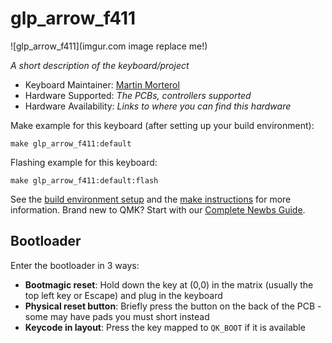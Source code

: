 # glp_arrow_f411

![glp_arrow_f411](imgur.com image replace me!)

*A short description of the keyboard/project*

* Keyboard Maintainer: [Martin Morterol](https://github.com/GrosLapinPoussif)
* Hardware Supported: *The PCBs, controllers supported*
* Hardware Availability: *Links to where you can find this hardware*

Make example for this keyboard (after setting up your build environment):

    make glp_arrow_f411:default

Flashing example for this keyboard:

    make glp_arrow_f411:default:flash

See the [build environment setup](https://docs.qmk.fm/#/getting_started_build_tools) and the [make instructions](https://docs.qmk.fm/#/getting_started_make_guide) for more information. Brand new to QMK? Start with our [Complete Newbs Guide](https://docs.qmk.fm/#/newbs).

## Bootloader

Enter the bootloader in 3 ways:

* **Bootmagic reset**: Hold down the key at (0,0) in the matrix (usually the top left key or Escape) and plug in the keyboard
* **Physical reset button**: Briefly press the button on the back of the PCB - some may have pads you must short instead
* **Keycode in layout**: Press the key mapped to `QK_BOOT` if it is available
